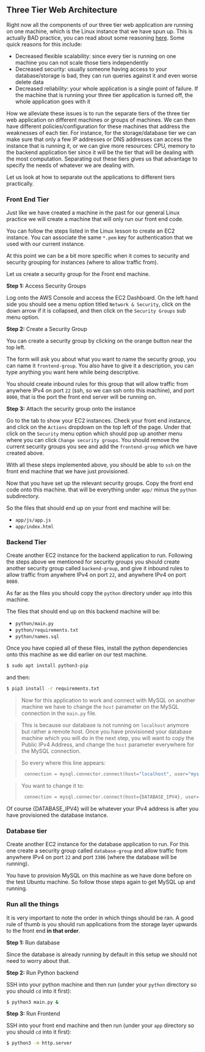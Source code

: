 ## Three Tier Web Architecture

Right now all the components of our three tier web application are running on one machine, which is the Linux instance that we have spun up. This is actually BAD practice, you can read about some reasoning [here](https://www.baeldung.com/cs/deploy-database-web-server). Some quick reasons for this include:

- Decreased flexible scalability: since every tier is running on one machine you can not scale those tiers independently
- Decreased security: usually someone having access to your database/storage is bad, they can run queries against it and even worse delete data
- Decreased reliability: your whole application is a single point of failure. If the machine that is running your three tier application is turned off, the whole application goes with it

How we alleviate these issues is to run the separate tiers of the three tier web application on different machines or groups of machines. We can then have different policies/configuration for these machines that address the weaknesses of each tier. For instance, for the storage/database tier we can make sure that only a few IP addresses or DNS addresses can access the instance that is running it, or we can give more resources: CPU, memory to the backend application tier since it will be the tier that will be dealing with the most computation. Separating out these tiers gives us that advantage to specify the needs of whatever we are dealing with.

Let us look at how to separate out the applications to different tiers practically.

### Front End Tier

Just like we have created a machine in the past for our general Linux practice we will create a machine that will only run our front end code.

You can follow the steps listed in the Linux lesson to create an EC2 instance. You can associate the same `*.pem` key for authentication that we used with our current instance.

At this point we can be a bit more specific when it comes to security and security grouping for instances (where to allow traffic from).

Let us create a security group for the Front end machine.

**Step 1:** Access Security Groups

Log onto the AWS Console and access the EC2 Dashboard. On the left hand side you should see a menu option titled `Network & Security`, click on the down arrow if it is collapsed, and then click on the `Security Groups` sub menu option.

**Step 2:** Create a Security Group

You can create a security group by clicking on the orange button near the top left.

The form will ask you about what you want to name the security group, you can name it `frontend-group`. You also have to give it a description, you can type anything you want here while being descriptive.

You should create inbound rules for this group that will allow traffic from anywhere IPv4 on port `22` (ssh, so we can ssh onto this machine), and port `8000`, that is the port the front end server will be running on.

**Step 3:** Attach the security group onto the instance

Go to the tab to show your EC2 instances. Check your front end instance, and click on the `Actions` dropdown on the top left of the page. Under that click on the `Security` menu option which should pop up another menu where you can click `Change security groups`. You should remove the current security groups you see and add the `frontend-group` which we have created above.

With all these steps implemented above, you should be able to `ssh` on the front end machine that we have just provisioned.

Now that you have set up the relevant security groups. Copy the front end code onto this machine. that will be everything under `app/` minus the `python` subdirectory.

So the files that should end up on your front end machine will be:

- `app/js/app.js`
- `app/index.html`

### Backend Tier

Create another EC2 instance for the backend application to run. Following the steps above we mentioned for security groups you should create another security group called `backend-group`, and give it inbound rules to allow traffic from anywhere IPv4 on port `22`, and anywhere IPv4 on port `8080`.

As far as the files you should copy the `python` directory under `app` into this machine.

The files that should end up on this backend machine will be:

- `python/main.py`
- `python/requirements.txt`
- `python/names.sql`

Once you have copied all of these files, install the python dependencies onto this machine as we did earlier on our test machine.

```bash
$ sudo apt install python3-pip
```

and then:

```bash
$ pip3 install -r requirements.txt
```

> Now for this application to work and connect with MySQL on another machine we have to change the `host` parameter on the MySQL connection in the `main.py` file.

> This is because our database is not running on `localhost` anymore but rather a remote host. Once you have provisioned your database machine which you will do in the next step, you will want to copy the Public IPv4 Address, and change the `host` parameter everywhere for the MySQL connection.

> So every where this line appears:
> ```python
>  connection = mysql.connector.connect(host="localhost", user="mysql", password="password",  port=3306, database="mysql")
> ```

> You want to change it to:
> ```python
>  connection = mysql.connector.connect(host={DATABASE_IPV4}, user="mysql", password="password",  port=3306, database="mysql")
> ```

Of course {DATABASE_IPV4} will be whatever your IPv4 address is after you have provisioned the database instance.

### Database tier

Create another EC2 instance for the database application to run. For this one create a security group called `database-group` and allow traffic from anywhere IPv4 on port `22` and port `3306` (where the database will be running).

You have to provision MySQL on this machine as we have done before on the test Ubuntu machine. So follow those steps again to get MySQL up and running.

### Run all the things

It is very important to note the order in which things should be ran. A good rule of thumb is you should run applications from the storage layer upwards to the front end **in that order**.

**Step 1:** Run database

Since the database is already running by default in this setup we should not need to worry about that.

**Step 2:** Run Python backend

SSH into your python machine and then run (under your `python` directory so you should `cd` into it first):

```bash
$ python3 main.py &
```


**Step 3:** Run Frontend

SSH into your front end machine and then run (under your `app` directory so you should `cd` into it first):

```bash
$ python3 -m http.server
```